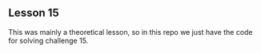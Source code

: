 ## Lesson 15

This was mainly a theoretical lesson, so in this repo we just have the code for solving challenge 15.